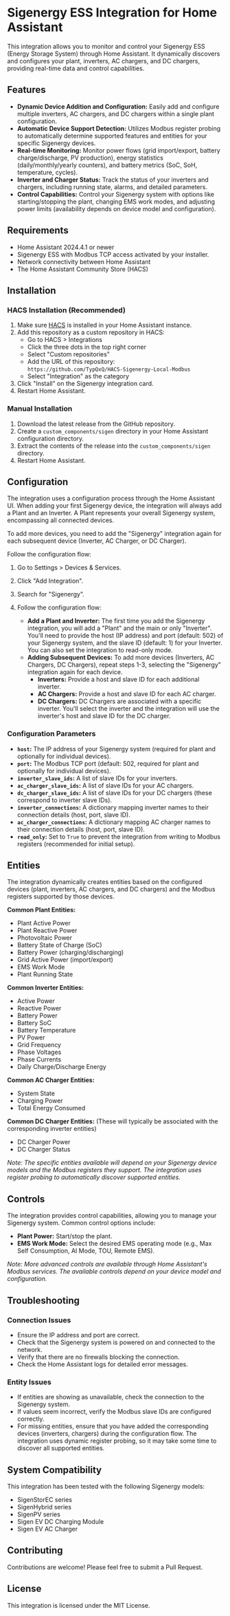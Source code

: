# Sigenergy ESS Integration for Home Assistant

This integration allows you to monitor and control your Sigenergy ESS (Energy Storage System) through Home Assistant. It dynamically discovers and configures your plant, inverters, AC chargers, and DC chargers, providing real-time data and control capabilities.

## Features

- **Dynamic Device Addition and Configuration:** Easily add and configure multiple inverters, AC chargers, and DC chargers within a single plant configuration.
- **Automatic Device Support Detection:** Utilizes Modbus register probing to automatically determine supported features and entities for your specific Sigenergy devices.
- **Real-time Monitoring:** Monitor power flows (grid import/export, battery charge/discharge, PV production), energy statistics (daily/monthly/yearly counters), and battery metrics (SoC, SoH, temperature, cycles).
- **Inverter and Charger Status:** Track the status of your inverters and chargers, including running state, alarms, and detailed parameters.
- **Control Capabilities:** Control your Sigenergy system with options like starting/stopping the plant, changing EMS work modes, and adjusting power limits (availability depends on device model and configuration).

## Requirements

- Home Assistant 2024.4.1 or newer
- Sigenergy ESS with Modbus TCP access activated by your installer.
- Network connectivity between Home Assistant
- The Home Assistant Community Store (HACS)

## Installation

### HACS Installation (Recommended)

1.  Make sure [HACS](https://hacs.xyz/) is installed in your Home Assistant instance.
2.  Add this repository as a custom repository in HACS:
    -   Go to HACS > Integrations
    -   Click the three dots in the top right corner
    -   Select "Custom repositories"
    -   Add the URL of this repository:
    <br>`https://github.com/TypQxQ/HACS-Sigenergy-Local-Modbus`
    -   Select "Integration" as the category
3.  Click "Install" on the Sigenergy integration card.
4.  Restart Home Assistant.

### Manual Installation

1.  Download the latest release from the GitHub repository.
2.  Create a `custom_components/sigen` directory in your Home Assistant configuration directory.
3.  Extract the contents of the release into the `custom_components/sigen` directory.
4.  Restart Home Assistant.

## Configuration

The integration uses a configuration process through the Home Assistant UI.  When adding your first Sigenergy device, the integration will always add a Plant and an Inverter. A Plant represents your overall Sigenergy system, encompassing all connected devices.

To add more devices, you need to add the "Sigenergy" integration again for each subsequent device (Inverter, AC Charger, or DC Charger).

Follow the configuration flow:

1.  Go to Settings > Devices & Services.
2.  Click "Add Integration".
3.  Search for "Sigenergy".
4.  Follow the configuration flow:

    -   **Add a Plant and Inverter:** The first time you add the Sigenergy integration, you will add a "Plant" and the main or only "Inverter". You'll need to provide the host (IP address) and port (default: 502) of your Sigenergy system, and the slave ID (default: 1) for your Inverter. You can also set the integration to read-only mode.
    -   **Adding Subsequent Devices:** To add more devices (Inverters, AC Chargers, DC Chargers), repeat steps 1-3, selecting the "Sigenergy" integration again for each device.
        -   **Inverters:** Provide a host and slave ID for each additional inverter.
        -   **AC Chargers:**  Provide a host and slave ID for each AC charger.
        -   **DC Chargers:** DC Chargers are associated with a specific inverter. You'll select the inverter and the integration will use the inverter's host and slave ID for the DC charger.
### Configuration Parameters

-   **`host`:** The IP address of your Sigenergy system (required for plant and optionally for individual devices).
-   **`port`:** The Modbus TCP port (default: 502, required for plant and optionally for individual devices).
-   **`inverter_slave_ids`:** A list of slave IDs for your inverters.
-   **`ac_charger_slave_ids`:** A list of slave IDs for your AC chargers.
-   **`dc_charger_slave_ids`:** A list of slave IDs for your DC chargers (these correspond to inverter slave IDs).
-   **`inverter_connections`:** A dictionary mapping inverter names to their connection details (host, port, slave ID).
-   **`ac_charger_connections`:** A dictionary mapping AC charger names to their connection details (host, port, slave ID).
-   **`read_only`:**  Set to `True` to prevent the integration from writing to Modbus registers (recommended for initial setup).

## Entities

The integration dynamically creates entities based on the configured devices (plant, inverters, AC chargers, and DC chargers) and the Modbus registers supported by those devices.

**Common Plant Entities:**

-   Plant Active Power
-   Plant Reactive Power
-   Photovoltaic Power
-   Battery State of Charge (SoC)
-   Battery Power (charging/discharging)
-   Grid Active Power (import/export)
-   EMS Work Mode
-   Plant Running State

**Common Inverter Entities:**

-   Active Power
-   Reactive Power
-   Battery Power
-   Battery SoC
-   Battery Temperature
-   PV Power
-   Grid Frequency
-   Phase Voltages
-   Phase Currents
-   Daily Charge/Discharge Energy

**Common AC Charger Entities:**

-   System State
-   Charging Power
-   Total Energy Consumed

**Common DC Charger Entities:** (These will typically be associated with the corresponding inverter entities)

- DC Charger Power
- DC Charger Status

*Note: The specific entities available will depend on your Sigenergy device models and the Modbus registers they support. The integration uses register probing to automatically discover supported entities.*

## Controls

The integration provides control capabilities, allowing you to manage your Sigenergy system. Common control options include:

-   **Plant Power:** Start/stop the plant.
-   **EMS Work Mode:** Select the desired EMS operating mode (e.g., Max Self Consumption, AI Mode, TOU, Remote EMS).

*Note: More advanced controls are available through Home Assistant's Modbus services. The available controls depend on your device model and configuration.*

## Troubleshooting

### Connection Issues

-   Ensure the IP address and port are correct.
-   Check that the Sigenergy system is powered on and connected to the network.
-   Verify that there are no firewalls blocking the connection.
-   Check the Home Assistant logs for detailed error messages.

### Entity Issues

-   If entities are showing as unavailable, check the connection to the Sigenergy system.
-   If values seem incorrect, verify the Modbus slave IDs are configured correctly.
-   For missing entities, ensure that you have added the corresponding devices (inverters, chargers) during the configuration flow. The integration uses dynamic register probing, so it may take some time to discover all supported entities.

## System Compatibility

This integration has been tested with the following Sigenergy models:

-   SigenStorEC series
-   SigenHybrid series
-   SigenPV series
-   Sigen EV DC Charging Module
-   Sigen EV AC Charger

## Contributing

Contributions are welcome! Please feel free to submit a Pull Request.

## License

This integration is licensed under the MIT License.